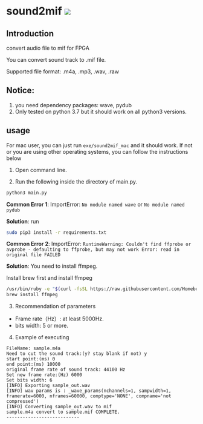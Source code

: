 # sound2mif [![](https://img.shields.io/badge/python-3.7-blue.svg)](https://www.python.org/downloads/release/python-371/)

## Introduction
convert audio file to mif for FPGA

You can convert sound track to .mif file.

Supported file format:
.m4a, .mp3, .wav, .raw

## Notice:
1. you need dependency packages: wave, pydub
2. Only tested on python 3.7 but it should work on all python3 versions.

## usage

For mac user, you can just run `exe/sound2mif_mac` and it should work. If not or you are using other operating systems, you can follow the instructions below

1. Open command line.

2. Run the following inside the directory of main.py.

```Bash
python3 main.py
```

**Common Error 1**: ImportError: `No module named wave` or `No module named pydub`

**Solution**: run 
```Bash
sudo pip3 install -r requirements.txt
```

**Common Error 2**: ImportError: `RuntimeWarning: Couldn't find ffprobe or avprobe - defaulting to ffprobe, but may not work Error: read in original file FAILED`

**Solution**: 
You need to install ffmpeg.

Install brew first and install ffmpeg
```Bash
/usr/bin/ruby -e "$(curl -fsSL https://raw.githubusercontent.com/Homebrew/install/master/install)"
brew install ffmpeg
```

3. Recommendation of parameters
  * Frame rate（Hz）: at least 5000Hz.
  * bits width: 5 or more.

4. Example of executing
```
FileName: sample.m4a
Need to cut the sound track:(y? stay blank if not) y
start point:(ms) 0
end point:(ms) 10000
original frame rate of sound track: 44100 Hz
Set new frame rate:(Hz) 6000
Set bits width: 6
[INFO] Exporting sample_out.wav
[INFO] wav params is : _wave_params(nchannels=1, sampwidth=1, framerate=6000, nframes=60000, comptype='NONE', compname='not compressed')
[INFO] Converting sample_out.wav to mif
sample.m4a convert to sample.mif COMPLETE.
---------------------------
```
